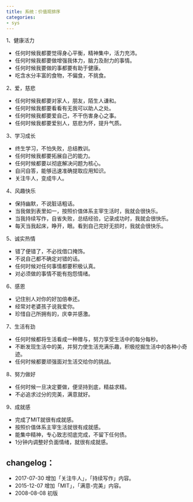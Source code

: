 ```yaml
---
title: 系统：价值观排序
categories: 
- sys
---
```

 
1、健康活力

* 任何时候我都要觉得身心平衡，精神集中，活力充沛。
* 任何时候我都要做增强我体力，脑力及耐力的事情。
* 任何时候我要做的事都要有助于健康。
* 吃含水分丰富的食物，不偏食，不挑食。

2、爱，慈悲

* 任何时候我都要对家人，朋友，陌生人谦和。
* 任何时候我都要看看有无我可以助人之处。
* 任何时候我都要爱自己，不干伤害身心之事。
* 任何时候我都要爱别人，慈悲为怀，提升气质。

3、学习成长

* 终生学习，不怕失败，总结教训。
* 任何时候我都要拓展自己的能力。
* 任何时候都要以彻底解决问题为核心。
* 自问自答，能够迅速准确提取应用知识。
* 关注牛人，变成牛人。

4、风趣快乐

* 保持幽默，不说脏话粗话。
* 当我做到表里如一，按照价值体系主宰生活时，我就会很快乐。
* 当我持续写作，自省失败，总结经验，记录成功时，我就会很快乐。
* 每天当我起床，睁开，眼。看到自己完好无损时，我就会很快乐。

5、诚实热情

* 错了便错了，不必找借口掩饰。
* 不说自己都不确定对错的话。
* 任何时候对任何事情都要积极认真。
* 对必须做的事情不能有抱怨情绪。

6、感恩

* 记住别人对你的好加倍奉还。
* 经常对老婆孩子说我爱你。
* 珍惜自己所拥有的，庆幸并感激。

7、生活有劲

* 任何时候都将生活看成一种赠与，努力享受生活中的每分每秒。
* 不断发现生活中的美，并努力使生活充满乐趣，积极挖掘生活中的各种小奇迹。
* 任何时候都要顽强面对生活交给你的挑战。

8、努力做好

* 任何时候一旦决定要做，便坚持到底，精益求精。
* 不必追求过分的完美，满意就好。

9、成就感

* 完成了MIT就很有成就感。
* 按照价值体系主宰生活就很有成就感。
* 能集中精神，专心致志彻底完成，不留下任何债。
* 1分钟内调整好负面情绪，就很有成就感。

## changelog：
- 2017-07-30 增加「关注牛人」，「持续写作」内容。
- 2015-12-07 增加「MIT」，「满意-完美」内容。
- 2008-08-08 初版




